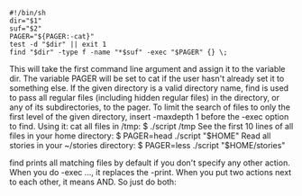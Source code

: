 ```Shell
#!/bin/sh
dir="$1"
suf="$2"
PAGER="${PAGER:-cat}"
test -d "$dir" || exit 1
find "$dir" -type f -name "*$suf" -exec "$PAGER" {} \;
```

This will take the first command line argument and assign it to the variable dir. The variable PAGER will be set to cat if the user hasn't already set it to something else.
If the given directory is a valid directory name, find is used to pass all regular files (including hidden regular files) in the directory, or any of its subdirectories, to the pager.
To limit the search of files to only the first level of the given directory, insert -maxdepth 1 before the -exec option to find.
Using it:
cat all files in /tmp:
$ ./script /tmp
See the first 10 lines of all files in your home directory:
$ PAGER=head ./script "$HOME"
Read all stories in your ~/stories directory:
$ PAGER=less ./script "$HOME/stories"


find prints all matching files by default if you don't specify any other action.
When you do -exec ..., it replaces the -print.
When you put two actions next to each other, it means AND.
So just do both: